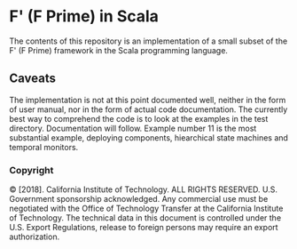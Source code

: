 
# F' (F Prime) in Scala

The contents of this repository is an implementation of a small subset of the F' (F Prime) framework in the Scala programming language. 

## Caveats

The implementation is not at this point documented well, neither in the form of user manual, nor in the form of actual code documentation. The currently best way to comprehend the code is to look at the examples in the test directory. Documentation will follow. Example number 11 is the most substantial example, deploying components, hiearchical state machines and temporal monitors.

### Copyright

© [2018]. California Institute of Technology.
ALL RIGHTS RESERVED. U.S. Government sponsorship acknowledged. Any commercial use must be negotiated with the Office of Technology Transfer at the California Institute of Technology. The technical data in this document is controlled under the U.S. Export Regulations, release to foreign persons may require an export authorization.

